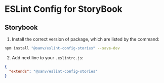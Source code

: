 # ESLint Config for StoryBook

## Storybook

1. Install the correct version of package, which are listed by the command:

```bash
npm install "@sanv/eslint-config-stories" --save-dev
```

2. Add next line to your `.eslintrc.js`:

```json
{
  "extends": "@sanv/eslint-config-stories"
}
```
